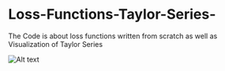 # Loss-Functions-Taylor-Series-
The Code is about loss functions written from scratch as well as Visualization of Taylor Series 


![Alt text](https://github.com/UMESH519/Loss-Functions-Taylor-Series-/blob/main/download.png/to/img.png)


